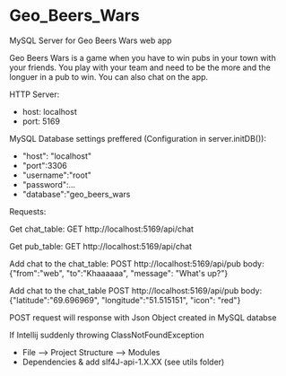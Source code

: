 # Geo_Beers_Wars
MySQL Server for Geo Beers Wars web app

Geo Beers Wars is a game when you have to win pubs in your town with your friends.
You play with your team and need to be the more and the longuer in a pub to win. You can also chat on the app.

HTTP Server:
* host: localhost
* port: 5169

MySQL Database settings preffered (Configuration in server.initDB()):
* "host": "localhost"
* "port":3306
* "username":"root"
* "password":...
* "database":"geo_beers_wars


Requests:

Get chat_table:
GET http://localhost:5169/api/chat

Get pub_table:
GET http://localhost:5169/api/chat

Add chat to the chat_table:
POST http://localhost:5169/api/pub
body: {"from":"web", "to":"Khaaaaaa", "message": "What's up?"}

Add chat to the chat_table
POST http://localhost:5169/api/pub
body: {"latitude":"69.696969", "longitude":"51.515151", "icon": "red"}

POST request will response with Json Object created in MySQL databse

If Intellij suddenly throwing ClassNotFoundException
* File --> Project Structure --> Modules
* Dependencies & add slf4J-api-1.X.XX (see utils folder)

